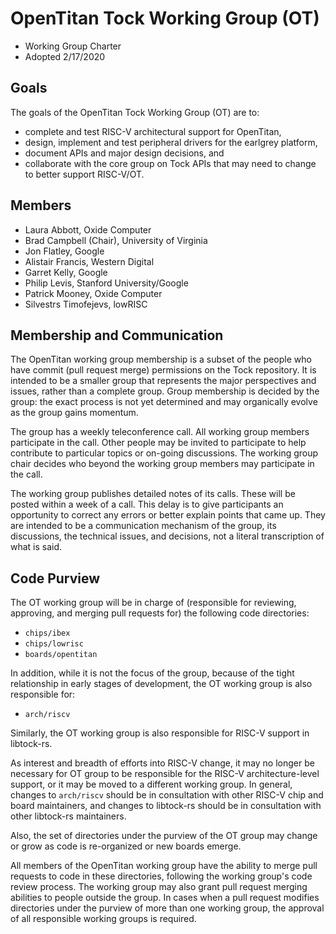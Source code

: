 OpenTitan Tock Working Group (OT)
=================================

- Working Group Charter
- Adopted 2/17/2020

## Goals

The goals of the OpenTitan Tock Working Group (OT) are to:

- complete and test RISC-V architectural support for OpenTitan,
- design, implement and test peripheral drivers for the earlgrey platform,
- document APIs and major design decisions, and
- collaborate with the core group on Tock APIs that may need to change to better
  support RISC-V/OT.

## Members

- Laura Abbott, Oxide Computer
- Brad Campbell (Chair),  University of Virginia
- Jon Flatley, Google
- Alistair Francis, Western Digital
- Garret Kelly, Google
- Philip Levis, Stanford University/Google
- Patrick Mooney, Oxide Computer
- Silvestrs Timofejevs, lowRISC

## Membership and Communication

The OpenTitan working group membership is a subset of the people who have
commit (pull request merge) permissions on the Tock repository. It is
intended to be a smaller group that represents the major perspectives
and issues, rather than a complete group. Group membership is decided by
the group: the exact process is not yet determined and may organically
evolve as the group gains momentum.

The group has a weekly teleconference call. All working group members
participate in the call. Other people may be invited to participate to
help contribute to particular topics or on-going discussions. The
working group chair decides who beyond the working group members may
participate in the call.

The working group publishes detailed notes of its calls. These will be
posted within a week of a call. This delay is to give participants an
opportunity to correct any errors or better explain points that came up.
They are intended to be a communication mechanism of the group, its
discussions, the technical issues, and decisions, not a literal
transcription of what is said.

## Code Purview

The OT working group will be in charge of (responsible for reviewing,
approving, and merging pull requests for) the following code directories:

- `chips/ibex`
- `chips/lowrisc`
- `boards/opentitan`

In addition, while it is not the focus of the group, because of the tight
relationship in early stages of development, the OT working group is also
responsible for:

- `arch/riscv`

Similarly, the OT working group is also responsible for RISC-V support in
libtock-rs.

As interest and breadth of efforts into RISC-V change, it may no longer be
necessary for OT group to be responsible for the RISC-V architecture-level
support, or it may be moved to a different working group. In general, changes to
`arch/riscv` should be in consultation with other RISC-V chip and board
maintainers, and changes to libtock-rs should be in consultation with other
libtock-rs maintainers.

Also, the set of directories under the purview of the OT group may change or
grow as code is re-organized or new boards emerge.

All members of the OpenTitan working group have the ability to merge pull
requests to code in these directories, following the working group's code
review process. The working group may also grant pull request merging
abilities to people outside the group. In cases when a pull request modifies
directories under the purview of more than one  working group, the approval of
all responsible working groups is required.

